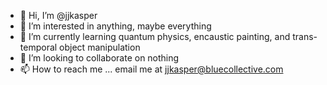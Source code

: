 - 👋 Hi, I’m @jjkasper
- 👀 I’m interested in anything, maybe everything
- 🌱 I’m currently learning quantum physics, encaustic painting, and trans-temporal object manipulation
- 💞️ I’m looking to collaborate on nothing
- 📫 How to reach me ... email me at jjkasper@bluecollective.com

